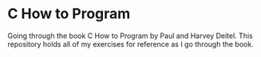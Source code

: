 # C How to Program

Going through the book C How to Program by Paul and Harvey Deitel. This repository holds all of my exercises for reference as I go through the book.
